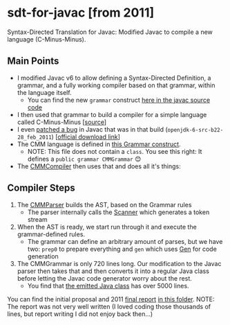 # sdt-for-javac [from 2011]
Syntax-Directed Translation for Javac: Modified Javac to compile a new language (C-Minus-Minus).

## Main Points
* I modified Javac v6 to allow defining a Syntax-Directed Definition, a grammar, and a fully working compiler based on that grammar, within the language itself.
  * You can find the new `grammar` construct [here in the javac source code](https://github.com/Domiii/sdt-for-javac/tree/master/javac/com/sun/tools/javac/parser/grammar)
* I then used that grammar to build a compiler for a simple language called C-Minus-Minus [[source](https://github.com/Domiii/sdt-for-javac/tree/master/compiler/src/edu/ntu/compilers/lab4)]
* I even [patched a bug](https://github.com/Domiii/sdt-for-javac/blob/master/project/bugfix/bugfix.txt) in Javac that was in that build (`openjdk-6-src-b22-28_feb_2011`) [[official download link](http://download.java.net/openjdk/jdk6/promoted/b22/openjdk-6-src-b22-28_feb_2011.tar.gz)]
* The CMM language is defined in [this Grammar construct](https://github.com/Domiii/sdt-for-javac/blob/master/compiler/src/edu/ntu/compilers/lab4/cmmgrammar/CMMGrammar.java).
    * NOTE: This file does not contain a `class`. You see this right: It defines a `public grammar CMMGrammar` 😊
* The [CMMCompiler](https://github.com/Domiii/sdt-for-javac/blob/master/compiler/src/edu/ntu/compilers/lab4/cmmcompiler/CMMCompiler.java) then uses that and does all it's things:


## Compiler Steps
1. The [CMMParser](https://github.com/Domiii/sdt-for-javac/blob/master/compiler/src/edu/ntu/compilers/lab4/parser/CMMParser.java#L103) builds the AST, based on the Grammar rules
    * The parser internally calls the [Scanner](https://github.com/Domiii/sdt-for-javac/blob/master/compiler/src/edu/ntu/compilers/lab4/scanner/Scanner.java) which generates a token stream
1. When the AST is ready, we start run through it and execute the grammar-defined rules.
    * The grammar can define an arbitrary amount of parses, but we have two: `prep0` to prepare everything and `gen` which uses [Gen](https://github.com/Domiii/sdt-for-javac/blob/master/compiler/src/edu/ntu/compilers/lab4/cmmcompiler/Gen.java) for code generation
1. The CMMGrammar is only 720 lines long. Our modification to the Javac parser then takes that and then converts it into a regular Java class before letting the Javac code generator worry about the rest.
    * You find that [the emitted Java class](https://github.com/Domiii/sdt-for-javac/blob/master/project/cmmsrc/edu/ntu/compilers/lab4/cmmgrammar/CMMGrammar.java) has over 5000 lines.

You can find the initial proposal and 2011 [final report](https://github.com/Domiii/sdt-for-javac/blob/master/project/report.pdf) [in this folder](https://github.com/Domiii/sdt-for-javac/tree/master/project).
NOTE: The report was not very well written (I loved coding those thousands of lines, but report writing I did not enjoy back then...)
